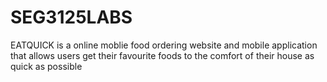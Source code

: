 # SEG3125LABS
EATQUICK is a online moblie food ordering website and mobile application that allows users get their favourite foods to the comfort of their house as quick as possible
